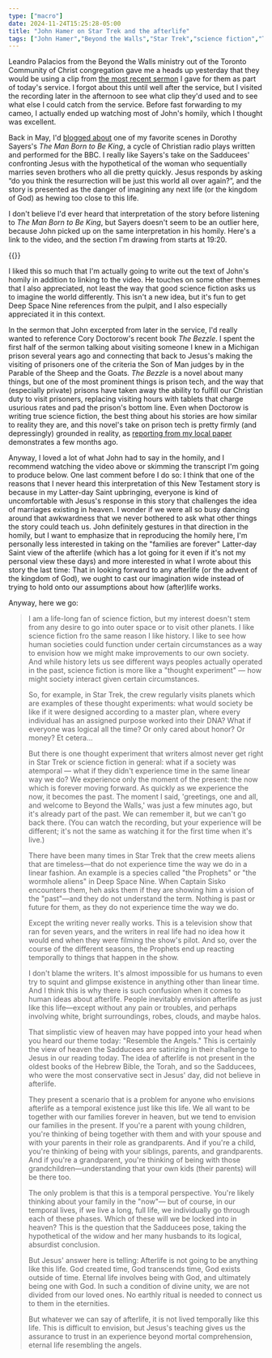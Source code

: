 ```yaml
---
type: ["macro"]
date: 2024-11-24T15:25:28-05:00
title: "John Hamer on Star Trek and the afterlife"
tags: ["John Hamer","Beyond the Walls","Star Trek","science fiction","The Man Born to Be King","Dorothy Sayers","kingdom of God","Mormonism","Deep Space Nine","The Bezzle","Cory Doctorow","Sheep and Goats"]
---
```

Leandro Palacios from the Beyond the Walls ministry out of the Toronto Community of Christ congregation gave me a heads up yesterday that they would be using a clip from [the most recent sermon](https://spencergreenhalgh.com/communities/text-for-todays-sheep-and-goats-sermon/) I gave for them as part of today's service. I forgot about this until well after the service, but I visited the recording later in the afternoon to see what clip they'd used and to see what else I could catch from the service. Before fast forwarding to my cameo, I actually ended up watching most of John's homily, which I thought was excellent. 

Back in May, I'd [blogged about](https://spencergreenhalgh.com/communities/the-difficulty-of-imagining-the-kingdom-of-god/) one of my favorite scenes in Dorothy Sayers's *The Man Born to Be King*, a cycle of Christian radio plays written and performed for the BBC. I really like Sayers's take on the Sadducees' confronting Jesus with the hypothetical of the woman who sequentially marries seven brothers who all die pretty quickly. Jesus responds by asking “do you think the resurrection will be just this world all over again?”, and the story is presented as the danger of imagining any next life (or the kingdom of God) as hewing too close to this life.

I don't believe I'd ever heard that interpretation of the story before listening to *The Man Born to Be King*, but Sayers doesn't seem to be an outlier here, because John picked up on the same interpretation in his homily. Here's a link to the video, and the section I'm drawing from starts at 19:20.

{{<youtube id="eRqM8MPEfOo">}}

I liked this so much that I'm actually going to write out the text of John's homily in addition to linking to the video. He touches on some other themes that I also appreciated, not least the way that good science fiction asks us to imagine the world differently. This isn't a new idea, but it's fun to get Deep Space Nine references from the pulpit, and I also especially appreciated it in this context. 

In the sermon that John excerpted from later in the service, I'd really wanted to reference Cory Doctorow's recent book *The Bezzle*. I spent the first half of the sermon talking about visiting someone I knew in a Michigan prison several years ago and connecting that back to Jesus's making the visiting of prisoners one of the criteria the Son of Man judges by in the Parable of the Sheep and the Goats. *The Bezzle* is a novel about many things, but one of the most prominent things is prison tech, and the way that (especially private) prisons have taken away the ability to fulfill our Christian duty to visit prisoners, replacing visiting hours with tablets that charge usurious rates and pad the prison's bottom line. Even when Doctorow is writing true science fiction, the best thing about his stories are how similar to reality they are, and this novel's take on prison tech is pretty firmly (and depressingly) grounded in reality, as [reporting from my local paper](https://spencergreenhalgh.com/communities/2024-08-22-the-state/) demonstrates a few months ago.

Anyway, I loved a lot of what John had to say in the homily, and I recommend watching the video above or skimming the transcript I'm going to produce below. One last comment before I do so: I think that one of the reasons that I never heard this interpretation of this New Testament story is because in my Latter-day Saint upbringing, everyone is kind of uncomfortable with Jesus's response in this story that challenges the idea of marriages existing in heaven. I wonder if we were all so busy dancing around that awkwardness that we never bothered to ask what other things the story could teach us. John definitely gestures in that direction in the homily, but I want to emphasize that in reproducing the homily here, I'm personally less interested in taking on the "families are forever" Latter-day Saint view of the afterlife (which has a lot going for it even if it's not my personal view these days) and more interested in what I wrote about this story the last time: That in looking forward to any afterlife (or the advent of the kingdom of God), we ought to cast our imagination wide instead of trying to hold onto our assumptions about how (after)life works. 

Anyway, here we go:

> I am a life-long fan of science fiction, but my interest doesn't stem from any desire to go into outer space or to visit other planets. I like science fiction fro the same reason I like history. I like to see how human societies could function under certain circumstances as a way to envision how we might make improvements to our own society.  And while history lets us see different ways peoples actually operated in the past, science fiction is more like a "thought experiment" — how might society interact given certain circumstances.
> 
> So, for example, in Star Trek, the crew regularly visits planets which are examples of these thought experiments: what would society be like if it were designed according to a master plan, where every individual has an assigned purpose worked into their DNA? What if everyone was logical all the time? Or only cared about honor? Or money? Et cetera...
> 
> But there is one thought experiment that writers almost never get right in Star Trek or science fiction in general: what if a society was atemporal — what if they didn't experience time in the same linear way we do? We experience only the moment of the present: the now which is forever moving forward. As quickly as we experience the now, it becomes the past. The moment I said, 'greetings, one and all, and welcome to Beyond the Walls,' was just a few minutes ago, but it's already part of the past. We can remember it, but we can't go back there. (You can watch the recording, but your experience will be different; it's not the same as watching it for the first time when it's live.)
> 
> There have been many times in Star Trek that the crew meets aliens that are timeless—that do not experience time the way we do in a linear fashion. An example is a species called "the Prophets" or "the wormhole aliens" in Deep Space Nine. When Captain Sisko encounters them, heh asks them if they are showing him a vision of the "past"—and they do not understand the term. Nothing is past or future for them, as they do not experience time the way we do.
>
> Except the writing never really works. This is a television show that ran for seven years, and the writers in real life had no idea how it would end when they were filming the show's pilot. And so, over the course of the different seasons, the Prophets end up reacting temporally to things that happen in the show. 
> 
> I don't blame the writers. It's almost impossible for us humans to even try to squint and glimpse existence in anything other than linear time. And I think this is why there is such confusion when it comes to human ideas about afterlife. People inevitably envision afterlife as just like this life—except without any pain or troubles, and perhaps involving white, bright surroundings, robes, clouds, and maybe halos. 
> 
> That simplistic view of heaven may have popped into your head when you heard our theme today: "Resemble the Angels." This is certainly the view of heaven the Sadducees are satirizing in their challenge to Jesus in our reading today. The idea of afterlife is not present in the oldest books of the Hebrew Bible, the Torah, and so the Sadducees, who were the most conservative sect in Jesus' day, did not believe in afterlife. 
> 
> They present a scenario that is a problem for anyone who envisions afterlife as a temporal existence just like this life. We all want to be together with our families forever in heaven, but we tend to envision our families in the present. If you're a parent with young children, you're thinking of being together with them and with your spouse and with your parents in their role as grandparents. And if you're a child, you're thinking of being with your siblings, parents, and grandparents. And if you're a grandparent, you're thinking of being with those grandchildren—understanding that your own kids (their parents) will be there too. 
> 
> The only problem is that this is a temporal perspective. You're likely thinking about your family in the "now"— but of course, in our temporal lives, if we live a long, full life, we individually go through each of these phases. Which of these will we be locked into in heaven?  This is the question that the Sadducees pose, taking the hypothetical of the widow and her many husbands to its logical, absurdist conclusion. 
> 
> But Jesus' answer here is telling: Afterlife is not going to be anything like this life. God created time, God transcends time, God exists outside of time. Eternal life involves being with God, and ultimately being one with God. In such a condition of divine unity, we are not divided from our loved ones. No earthly ritual is needed to connect us to them in the eternities. 
> 
> But whatever we can say of afterlife, it is not lived temporally like this life. This is difficult to envision, but Jesus's teaching gives us the assurance to trust in an experience beyond mortal comprehension, eternal life resembling the angels.
